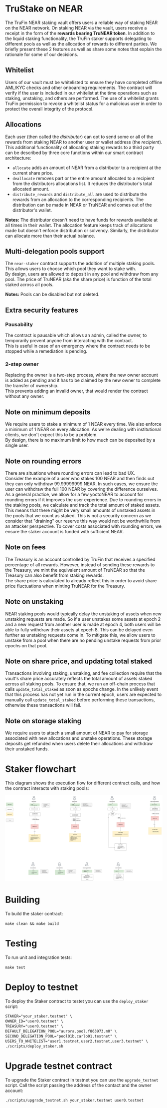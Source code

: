 # TruStake on NEAR

The TruFin NEAR staking vault offers users a reliable way of staking NEAR on the NEAR network.
On staking NEAR via the vault, users receive a receipt in the form of the **rewards bearing TruNEAR token**.
In addition to the liquid staking functionality, the TruFin staker supports delegating to different pools as well as the allocation of rewards to different parties.
We briefly present these 2 features as well as share some notes that explain the rationale for some of our decisions.

## Whitelist

Users of our vault must be whitelisted to ensure they have completed offline AML/KYC checks and other onboarding requirements.
The contract will verify if the user is included in our whitelist at the time operations such as staking, unstaking, and others are performed.
The use of a whitelist grants TruFin permission to revoke a whitelist status for a malicious user in order to protect the overall integrity of the protocol.

## Allocations

Each user (then called the *distributor*) can opt to send some or all of the rewards from staking NEAR to another user or wallet address (the *recipient*).  
This additional functionality of allocating staking rewards to a third party can be described by three core functions within our smart contract architecture:

- `allocate` adds an amount of NEAR from a distributor to a recipient at the current share price.
- `deallocate` removes part or the entire amount allocated to a recipient from the distributors allocations list. It reduces the distributor's total allocated amount.
- `distribute_rewards` and `distribute_all` are used to distribute the rewards from an allocation to the corresponding recipients. The distribution can be made in NEAR or TruNEAR and comes out of the distributor's wallet.

**Notes:**
The distributor doesn't need to have funds for rewards available at all times in their wallet. The allocation feature keeps track of allocations made but doesn't enforce distribution or solvency.
Similarly, the distributor can allocate more than their actual balance.

## Multi-delegation pools support

The `near-staker` contract supports the addition of multiple staking pools.
This allows users to choose which pool they want to stake with.  
By design, users are allowed to deposit in any pool and withdraw from any pool.
The price of TruNEAR (aka the share price) is function of the total staked across all pools.

**Notes:**
Pools can be disabled but not deleted.

## Extra security features

### Pausability

The contract is pausable which allows an admin, called the owner, to temporarily prevent anyone from interacting with the contract.  
This is useful in case of an emergency where the contract needs to be stopped while a remediation is pending.

### 2-step owner

Replacing the owner is a two-step process, where the new owner account is added as pending and it has to be claimed by the new owner to complete the transfer of ownership.  
This prevents adding an invalid owner, that would render the contract without any owner.

## Note on minimum deposits

We require users to stake a minimum of 1 NEAR every time. 
We also enforce a minimum of 1 NEAR on every allocation.
As we're dealing with institutional clients, we don't expect this to be a problem.  
By design, there is no maximum limit to how much can be deposited by a single user.

## Note on rounding errors

There are situations where rounding errors can lead to bad UX.  
Consider the example of a user who stakes 100 NEAR and then finds out they can only withdraw 99.99999999 NEAR. In such cases, we ensure the user can withdraw the full 100 NEAR by covering the difference ourselves.
As a general practice, we allow for a few yoctoNEAR to account for rounding errors if it improves the user experience.
Due to rounding errors in the staking pools, we calculate and track the total amount of staked assets. 
This means that there might be very small amounts of unstaked assets in the pools that we count as staked.
This is not a security concern as we consider that "draining" our reserve this way would not be worthwhile from an attacker perspective.
To cover costs associated with rounding errors, we ensure the staker account is funded with sufficient NEAR.

## Note on fees

The Treasury is an account controlled by TruFin that receives a specified percentage of all rewards. However, instead of sending these rewards to the Treasury, we mint the equivalent amount of TruNEAR so that the Treasury can also benefit from staking rewards.  
The share price is calculated to already reflect this in order to avoid share price fluctuations when minting TruNEAR for the Treasury.

## Note on unstaking

NEAR staking pools would typically delay the unstaking of assets when new unstaking requests are made. So if a user unstakes some assets at epoch 2 and a new request from another user is made at epoch 4, both users will be able to fully withdraw their assets at epoch 8. This can be delayed even further as unstaking requests come in.
To mitigate this, we allow users to unstake from a pool when there are no pending unstake requests from prior epochs on that pool.

## Note on share price, and updating total staked

Transactions involving staking, unstaking, and fee collection require that the vault's share price accurately reflects the total amount of assets staked across all staking pools. 
To ensure that, we run an off-chain process that calls `update_total_staked` as soon as epochs change.
In the unlikely event that this process has not yet run in the current epoch, users are expected to manually call `update_total_staked` before performing these transactions, otherwise these transactions will fail.

## Note on storage staking

We require users to attach a small amount of NEAR to pay for storage associated with new allocations and unstake operations.
These storage deposits get refunded when users delete their allocations and withdraw their unstaked funds.

# Staker flowchart

This diagram shows the execution flow for different contract calls, and how the contract interacts with staking pools:

![TruFin Staker flowchart](near-staker/docs/flowchart.png)

# Building

To build the staker contract:

`make clean && make build`  


# Testing

To run unit and integration tests:

`make test`  

# Deploy to testnet

To deploy the Staker contract to testet you can use the `deploy_staker` script:

```
STAKER="your_staker.testnet" \
OWNER_ID="user0.testnet" \
TREASURY="user0.testnet" \
DEFAULT_DELEGATION_POOL="aurora.pool.f863973.m0" \
SECOND_DELEGATION_POOL="pool01b.carlo01.testnet" \
USERS_TO_WHITELIST="user1.testnet,user2.testnet,user3.testnet" \
./scripts/deploy_staker.sh
```

# Upgrade testnet contract

To upgrade the Staker contract in testnet you can use the `upgrade_testnet` script.
Call the script passing the address of the contact and the owner account:

```
./scripts/upgrade_testnet.sh your_staker.testnet user0.testnet
```
